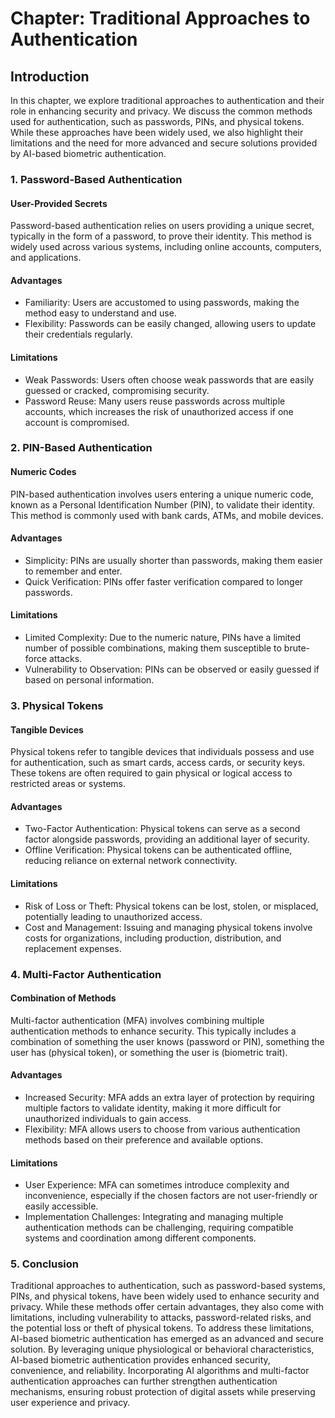 Chapter: Traditional Approaches to Authentication
=================================================

Introduction
------------

In this chapter, we explore traditional approaches to authentication and their role in enhancing security and privacy. We discuss the common methods used for authentication, such as passwords, PINs, and physical tokens. While these approaches have been widely used, we also highlight their limitations and the need for more advanced and secure solutions provided by AI-based biometric authentication.

### 1. Password-Based Authentication

#### User-Provided Secrets

Password-based authentication relies on users providing a unique secret, typically in the form of a password, to prove their identity. This method is widely used across various systems, including online accounts, computers, and applications.

#### Advantages

* Familiarity: Users are accustomed to using passwords, making the method easy to understand and use.
* Flexibility: Passwords can be easily changed, allowing users to update their credentials regularly.

#### Limitations

* Weak Passwords: Users often choose weak passwords that are easily guessed or cracked, compromising security.
* Password Reuse: Many users reuse passwords across multiple accounts, which increases the risk of unauthorized access if one account is compromised.

### 2. PIN-Based Authentication

#### Numeric Codes

PIN-based authentication involves users entering a unique numeric code, known as a Personal Identification Number (PIN), to validate their identity. This method is commonly used with bank cards, ATMs, and mobile devices.

#### Advantages

* Simplicity: PINs are usually shorter than passwords, making them easier to remember and enter.
* Quick Verification: PINs offer faster verification compared to longer passwords.

#### Limitations

* Limited Complexity: Due to the numeric nature, PINs have a limited number of possible combinations, making them susceptible to brute-force attacks.
* Vulnerability to Observation: PINs can be observed or easily guessed if based on personal information.

### 3. Physical Tokens

#### Tangible Devices

Physical tokens refer to tangible devices that individuals possess and use for authentication, such as smart cards, access cards, or security keys. These tokens are often required to gain physical or logical access to restricted areas or systems.

#### Advantages

* Two-Factor Authentication: Physical tokens can serve as a second factor alongside passwords, providing an additional layer of security.
* Offline Verification: Physical tokens can be authenticated offline, reducing reliance on external network connectivity.

#### Limitations

* Risk of Loss or Theft: Physical tokens can be lost, stolen, or misplaced, potentially leading to unauthorized access.
* Cost and Management: Issuing and managing physical tokens involve costs for organizations, including production, distribution, and replacement expenses.

### 4. Multi-Factor Authentication

#### Combination of Methods

Multi-factor authentication (MFA) involves combining multiple authentication methods to enhance security. This typically includes a combination of something the user knows (password or PIN), something the user has (physical token), or something the user is (biometric trait).

#### Advantages

* Increased Security: MFA adds an extra layer of protection by requiring multiple factors to validate identity, making it more difficult for unauthorized individuals to gain access.
* Flexibility: MFA allows users to choose from various authentication methods based on their preference and available options.

#### Limitations

* User Experience: MFA can sometimes introduce complexity and inconvenience, especially if the chosen factors are not user-friendly or easily accessible.
* Implementation Challenges: Integrating and managing multiple authentication methods can be challenging, requiring compatible systems and coordination among different components.

### 5. Conclusion

Traditional approaches to authentication, such as password-based systems, PINs, and physical tokens, have been widely used to enhance security and privacy. While these methods offer certain advantages, they also come with limitations, including vulnerability to attacks, password-related risks, and the potential loss or theft of physical tokens. To address these limitations, AI-based biometric authentication has emerged as an advanced and secure solution. By leveraging unique physiological or behavioral characteristics, AI-based biometric authentication provides enhanced security, convenience, and reliability. Incorporating AI algorithms and multi-factor authentication approaches can further strengthen authentication mechanisms, ensuring robust protection of digital assets while preserving user experience and privacy.
